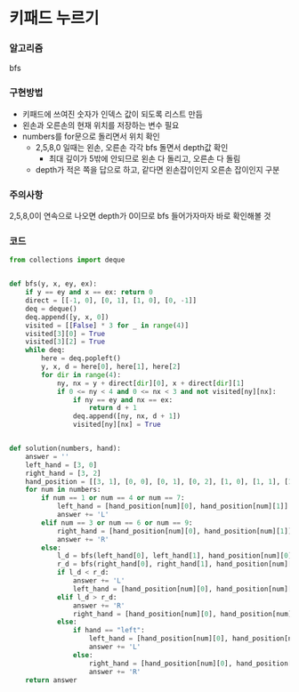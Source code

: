 # 키패드 누르기

### 알고리즘

bfs



### 구현방법

- 키패드에 쓰여진 숫자가 인덱스 값이 되도록 리스트 만듬
- 왼손과 오른손의 현재 위치를 저장하는 변수 필요
- numbers를 for문으로 돌리면서 위치 확인
  - 2,5,8,0 일때는 왼손, 오른손 각각 bfs 돌면서 depth값 확인
    - 최대 깊이가 5밖에 안되므로 왼손 다 돌리고, 오른손 다 돌림
  - depth가 적은 쪽을 답으로 하고, 같다면 왼손잡이인지 오른손 잡이인지 구분



### 주의사항

2,5,8,0이 연속으로 나오면 depth가 0이므로 bfs 들어가자마자 바로 확인해볼 것



### 코드

```python
from collections import deque


def bfs(y, x, ey, ex):
    if y == ey and x == ex: return 0
    direct = [[-1, 0], [0, 1], [1, 0], [0, -1]]
    deq = deque()
    deq.append([y, x, 0])
    visited = [[False] * 3 for _ in range(4)]
    visited[3][0] = True
    visited[3][2] = True
    while deq:
        here = deq.popleft()
        y, x, d = here[0], here[1], here[2]
        for dir in range(4):
            ny, nx = y + direct[dir][0], x + direct[dir][1]
            if 0 <= ny < 4 and 0 <= nx < 3 and not visited[ny][nx]:
                if ny == ey and nx == ex:
                    return d + 1
                deq.append([ny, nx, d + 1])
                visited[ny][nx] = True


def solution(numbers, hand):
    answer = ''
    left_hand = [3, 0]
    right_hand = [3, 2]
    hand_position = [[3, 1], [0, 0], [0, 1], [0, 2], [1, 0], [1, 1], [1, 2], [2, 0], [2, 1], [2, 2]]
    for num in numbers:
        if num == 1 or num == 4 or num == 7:
            left_hand = [hand_position[num][0], hand_position[num][1]]
            answer += 'L'
        elif num == 3 or num == 6 or num == 9:
            right_hand = [hand_position[num][0], hand_position[num][1]]
            answer += 'R'
        else:
            l_d = bfs(left_hand[0], left_hand[1], hand_position[num][0], hand_position[num][1])
            r_d = bfs(right_hand[0], right_hand[1], hand_position[num][0], hand_position[num][1])
            if l_d < r_d:
                answer += 'L'
                left_hand = [hand_position[num][0], hand_position[num][1]]
            elif l_d > r_d:
                answer += 'R'
                right_hand = [hand_position[num][0], hand_position[num][1]]
            else:
                if hand == "left":
                    left_hand = [hand_position[num][0], hand_position[num][1]]
                    answer += 'L'
                else:
                    right_hand = [hand_position[num][0], hand_position[num][1]]
                    answer += 'R'
    return answer
```

